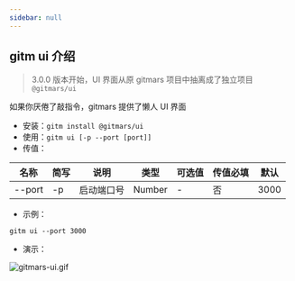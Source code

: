 ```yaml
---
sidebar: null
---
```


## gitm ui 介绍

> 3.0.0 版本开始，UI 界面从原 gitmars 项目中抽离成了独立项目`@gitmars/ui`

如果你厌倦了敲指令，gitmars 提供了懒人 UI 界面

-   安装：`gitm install @gitmars/ui`
-   使用：`gitm ui [-p --port [port]]`
-   传值：

<div class="table-option">

| 名称   | 简写 | 说明       | 类型   | 可选值 | 传值必填 | 默认 |
| ------ | ---- | ---------- | ------ | ------ | -------- | ---- |
| --port | -p   | 启动端口号 | Number | -      | 否       | 3000 |

</div>

-   示例：

```shell
gitm ui --port 3000
```

-   演示：

![gitmars-ui.gif](https://raw.githubusercontent.com/saqqdy/gitmars/master/static/img/gitmars-ui.gif)
